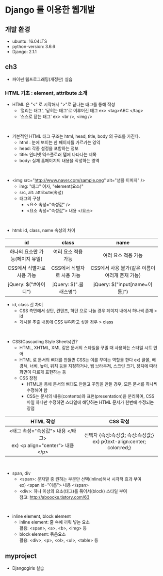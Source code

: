 # Django 를 이용한 웹개발 

## 개발 환경 
* ubuntu: 16.04LTS
* python-version: 3.6.6
* Django: 2.1.1 

## ch3
* 파이썬 웹프로그래밍(개정판) 실습  

### HTML 기초 : element, attribute 소개 
* HTML 은 "<" 로 시작해서 ">"로 끝나는 태그를 통해 작성 
    - '열리는 태그', '닫히는 태그'로 이루어진 태그  ex> <tag\>ABC </tag\>
    - '스스로 닫는 태그'  ex> <br /\>, <img /\>
<br/>
    
    
* 기본적인 HTML 태그 구조는 html, head, title, body 의 구조를 가진다. 
    - html : 눈에 보이는 한 페이지를 가르키는 영역 
    - head: 각종 설정을 포함하는 정보
    - title: 인터넷 익스플로러 탭에 나타나는 제목 
    - body: 실제 홈페이지의 내용을 작성하는 영역 
<br/>
    
    
* <img src="http://www.naver.com/sample.png" alt="샘플 이미지" /\>
    - img: "태그" 이자, "element(요소)"
    - src, alt: attribute(속성)
    - 태그의 구성
        - <요소 속성="속성값" /\> 
        - <요소 속성="속성값"\> 내용 </요소\>
<br/>


* html: id, class, name 속성의 차이 

| id  | class | name |
|:---:|:---:|:---:|
| 하나의 요소만 가능(페이지 유일) | 여러 요소 적용 가능 | 여러 요소 적용 가능 |
| CSS에서 식별자로 사용 가능 | CSS에서 식별자로 사용 가능 | CSS에서 사용 불가(같은 이름이 여러개 존재 가능)|
| jQuery: \$("#아이디") | jQuery: \$(".클래스명") | jQuery: \$("input[name=이름]")|



* id, class 간 차이 
    - CSS 측면에서 상단, 컨텐츠, 하단 으로 나눌 경우 페이지 내에서 하나씩 존재 > id 
    - 게시물 추출 내용에 CSS 부여하고 싶을 경우 > class 
<br/>
   
   
* CSS(Cascading Style Sheets)란? 
    - HTML, XHTML, XML 같은 문서의 스타일을 꾸밀 때 사용하는 스타일 시트 언어 
    - HTML 로 문서의 뼈대를 만들면 CSS는 이를 꾸미는 역할을 한다 
        ex) 글꼴, 배경색, 너비, 높이, 위치 등을 지정하거나, 웹 브라우저, 스크린 크기, 장치에 따라 화면이 다르게 표현하는 등 
    - CSS 장점 
        - HTML을 통해 문서의 뼈대도 만들고 꾸밈을 만들 경우, 모든 문서를 하나씩 수정해야 함 
        - CSS는 문서의 내용(contents)와 표현(presentation)을 분리하여, CSS 파일 하나만 수정하면 스타일에 해당하는 HTML 문서가 한번에 수정되는 장점 
        
| HTML 작성 | CSS 작성 |
|:---:|:---:|
|<태그 속성="속성값"\> 내용 </태그\> <br/> ex) <p align="center"\> 내용 </p\> | 선택자 {속성:속성값; 속성:속성값;} <br/> ex) p{text-align:center; color:red;} |
<br/>


* span, div 
    - <span\>: 문자열 중 원하는 부분만 선택(inline)해서 시각적 효과 부여 <br/>
        ex) <span id="이름"\> 내용 </span\> 
    - <div\>: 하나 이상의 요소(태그)를 묶어서(block) 스타일 부여  <br/> 
        참고: http://aboooks.tistory.com/63 
<br/>


* inline element, block element 
    - inline element: 줄 속에 끼워 넣는 요소 <br/> 
        활용: <span\>, <a\>, <b\>, <img\> 등 
    - block element: 묶음요소 <br/> 
        활용: <div\>, <p\>, <ol\>, <ul\>, <table\> 등 
            



## myproject  
* Djangogirls 실습 